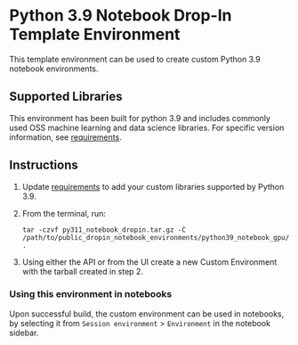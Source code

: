 # Python 3.9 Notebook Drop-In Template Environment

This template environment can be used to create custom Python 3.9 notebook environments.

## Supported Libraries

This environment has been built for python 3.9 and includes commonly used OSS machine learning and data science libraries.
For specific version information, see [requirements](requirements.txt).

## Instructions

1. Update [requirements](requirements.txt) to add your custom libraries supported by Python 3.9.
2. From the terminal, run:

    ```
    tar -czvf py311_notebook_dropin.tar.gz -C /path/to/public_dropin_notebook_environments/python39_notebook_gpu/ .
    ```

3. Using either the API or from the UI create a new Custom Environment with the tarball created in step 2.

### Using this environment in notebooks

Upon successful build, the custom environment can be used in notebooks, by selecting it 
from `Session environment` > `Environment` in the notebook sidebar.
